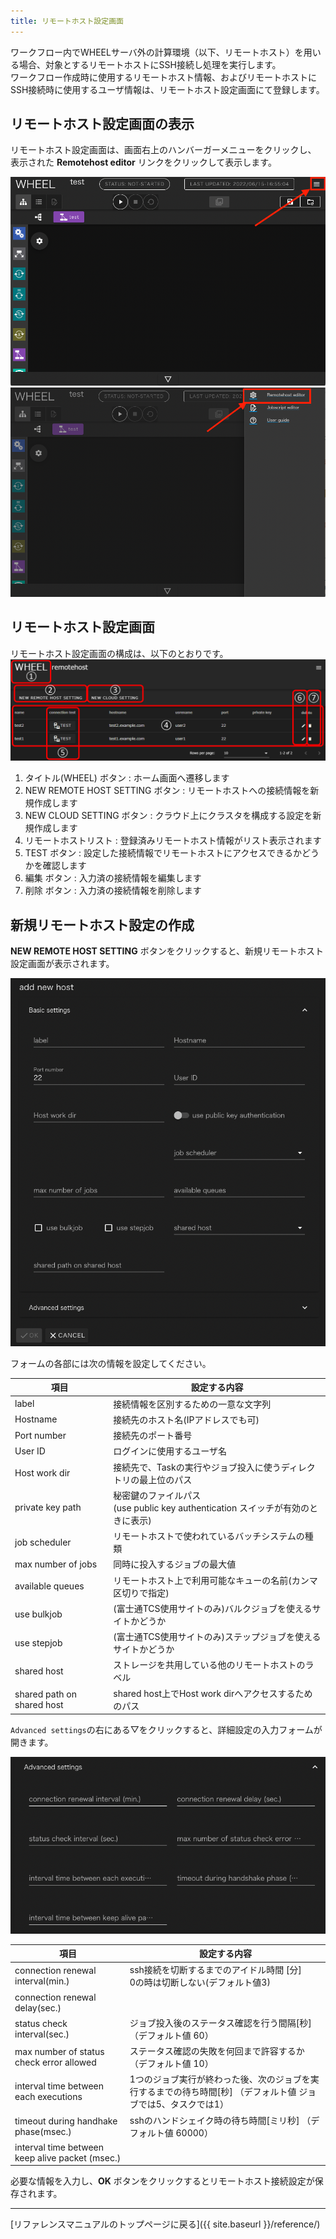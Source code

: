 ```yaml
---
title: リモートホスト設定画面
---
```

ワークフロー内でWHEELサーバ外の計算環境（以下、リモートホスト）を用いる場合、対象とするリモートホストにSSH接続し処理を実行します。  
ワークフロー作成時に使用するリモートホスト情報、およびリモートホストにSSH接続時に使用するユーザ情報は、リモートホスト設定画面にて登録します。

## リモートホスト設定画面の表示
リモートホスト設定画面は、画面右上のハンバーガーメニューをクリックし、
表示された __Remotehost editor__ リンクをクリックして表示します。

![img](./img/hanberger.png "hanberger.png")
![img](./img/drawer.png "drawer.png")


## リモートホスト設定画面
リモートホスト設定画面の構成は、以下のとおりです。
![img](./img/remotehost.png "remotehost")

1. タイトル(WHEEL) ボタン : ホーム画面へ遷移します
1. NEW REMOTE HOST SETTING ボタン : リモートホストへの接続情報を新規作成します
1. NEW CLOUD SETTING ボタン : クラウド上にクラスタを構成する設定を新規作成します
1. リモートホストリスト : 登録済みリモートホスト情報がリスト表示されます
1. TEST ボタン : 設定した接続情報でリモートホストにアクセスできるかどうかを確認します
1. 編集 ボタン : 入力済の接続情報を編集します
1. 削除 ボタン : 入力済の接続情報を削除します

## 新規リモートホスト設定の作成
__NEW REMOTE HOST SETTING__ ボタンをクリックすると、新規リモートホスト設定画面が表示されます。

![img](./img/new_remotehost.png "new_remotehost")

フォームの各部には次の情報を設定してください。

|項目|設定する内容|
|----------|---------------------------------|
|label| 接続情報を区別するための一意な文字列|
|Hostname| 接続先のホスト名(IPアドレスでも可)|
|Port number| 接続先のポート番号|
|User ID| ログインに使用するユーザ名|
|Host work dir| 接続先で、Taskの実行やジョブ投入に使うディレクトリの最上位のパス|
|private key path|秘密鍵のファイルパス<br/>(use public key authentication スイッチが有効のときに表示) |
|job scheduler|リモートホストで使われているバッチシステムの種類|
|max number of jobs|同時に投入するジョブの最大値|
|available queues|リモートホスト上で利用可能なキューの名前(カンマ区切りで指定)|
|use bulkjob|(富士通TCS使用サイトのみ)バルクジョブを使えるサイトかどうか|
|use stepjob|(富士通TCS使用サイトのみ)ステップジョブを使えるサイトかどうか|
|shared host|ストレージを共用している他のリモートホストのラベル|
|shared path on shared host|shared host上でHost work dirへアクセスするためのパス|

`Advanced settings`の右にある▽をクリックすると、詳細設定の入力フォームが開きます。

![img](./img/new_remotehost_advance.png "new_remotehost_advance")

|項目|設定する内容|
|----------|---------------------------------|
| connection renewal interval(min.) | ssh接続を切断するまでのアイドル時間 [分]<br> 0の時は切断しない(デフォルト値3)|
| connection renewal delay(sec.) |  |
| status check interval(sec.) | ジョブ投入後のステータス確認を行う間隔[秒]（デフォルト値 60）|
| max number of status check error allowed | ステータス確認の失敗を何回まで許容するか（デフォルト値 10）|
| interval time between each executions | 1つのジョブ実行が終わった後、次のジョブを実行するまでの待ち時間[秒] （デフォルト値 ジョブでは5、タスクでは1）|
| timeout during handhake phase(msec.) | sshのハンドシェイク時の待ち時間[ミリ秒] （デフォルト値 60000）|
| interval time between keep alive packet (msec.) |  |

必要な情報を入力し、__OK__ ボタンをクリックするとリモートホスト接続設定が保存されます。


--------
[リファレンスマニュアルのトップページに戻る]({{ site.baseurl }}/reference/)
